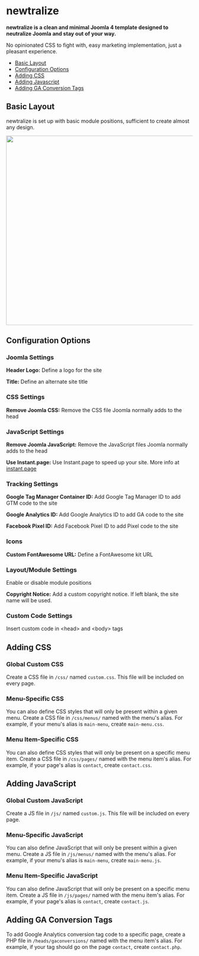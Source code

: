 # newtralize

**newtralize is a clean and minimal Joomla 4 template designed to neutralize Joomla and stay out of your way.**

No opinionated CSS to fight with, easy marketing implementation, just a pleasant experience.

- [Basic Layout](#basic-layout)
- [Configuration Options](#configuration-options)
- [Adding CSS](#adding-css)
- [Adding Javascript](#adding-javascript)
- [Adding GA Conversion Tags](#adding-ga-conversion-tags)

## Basic Layout

newtralize is set up with basic module positions, sufficient to create almost any design.

<img src="https://res.cloudinary.com/da9s7ps5c/image/upload/v1677767034/newtralize_layout_3f4d3d0490.jpg" height="512" />

## Configuration Options

### Joomla Settings

**Header Logo:** Define a logo for the site

**Title:** Define an alternate site title

### CSS Settings

**Remove Joomla CSS:** Remove the CSS file Joomla normally adds to the head

### JavaScript Settings

**Remove Joomla JavaScript:** Remove the JavaScript files Joomla normally adds to the head

**Use Instant.page:** Use Instant.page to speed up your site. More info at [instant.page](https://instant.page)

### Tracking Settings

**Google Tag Manager Container ID:** Add Google Tag Manager ID to add GTM code to the site

**Google Analytics ID:** Add Google Analytics ID to add GA code to the site

**Facebook Pixel ID:** Add Facebook Pixel ID to add Pixel code to the site

### Icons

**Custom FontAwesome URL:** Define a FontAwesome kit URL

### Layout/Module Settings

Enable or disable module positions

**Copyright Notice:** Add a custom copyright notice. If left blank, the site name will be used.

### Custom Code Settings

Insert custom code in &lt;head&gt; and &lt;body&gt; tags

## Adding CSS

### Global Custom CSS

Create a CSS file in `/css/` named `custom.css`. This file will be included on every page.

### Menu-Specific CSS

You can also define CSS styles that will only be present within a given menu. Create a CSS file in `/css/menus/` named with the menu's alias. For example, if your menu's alias is `main-menu`, create `main-menu.css`.

### Menu Item-Specific CSS

You can also define CSS styles that will only be present on a specific menu item. Create a CSS file in `/css/pages/` named with the menu item's alias. For example, if your page's alias is `contact`, create `contact.css`.

## Adding JavaScript

### Global Custom JavaScript

Create a JS file in `/js/` named `custom.js`. This file will be included on every page.

### Menu-Specific JavaScript

You can also define JavaScript that will only be present within a given menu. Create a JS file in `/js/menus/` named with the menu's alias. For example, if your menu's alias is `main-menu`, create `main-menu.js`.

### Menu Item-Specific JavaScript

You can also define JavaScript that will only be present on a specific menu item. Create a JS file in `/js/pages/` named with the menu item's alias. For example, if your page's alias is `contact`, create `contact.js`.

## Adding GA Conversion Tags

To add Google Analytics conversion tag code to a specific page, create a PHP file in `/heads/gaconversions/` named with the menu item's alias. For example, if your tag should go on the page `contact`, create `contact.php`.
